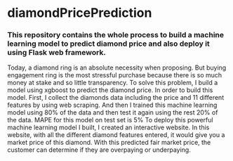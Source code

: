 # diamondPricePrediction
### This repository contains the whole process to build a machine learning model to predict diamond price and also deploy it using Flask web framework.
Today, a diamond ring is an absolute necessity when proposing. But buying engagement ring is the most stressful purchase because there is so much money at stake and so little transparency. 
To solve this problem, I build a model using xgboost to predict the diamond price.
In order to build this model. First, I collect the diamonds data including the price and 11 different features by using web scraping. And then I trained this machine learning model using 80% of the data and then test it again using the rest 20% of the data. MAPE for this model on test set is 5%
To deploy this powerful machine learning model I built, I created an interactive website. In this website, with all the different diamond features entered, it would give you a market price of this diamond. With this predicted fair market price, the customer can determine if they are overpaying or underpaying.
